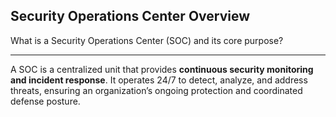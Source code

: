 ## Security Operations Center Overview

What is a Security Operations Center (SOC) and its core purpose?

---

A SOC is a centralized unit that provides **continuous security monitoring and incident response**.
It operates 24/7 to detect, analyze, and address threats, ensuring an organization’s ongoing protection and coordinated defense posture.

